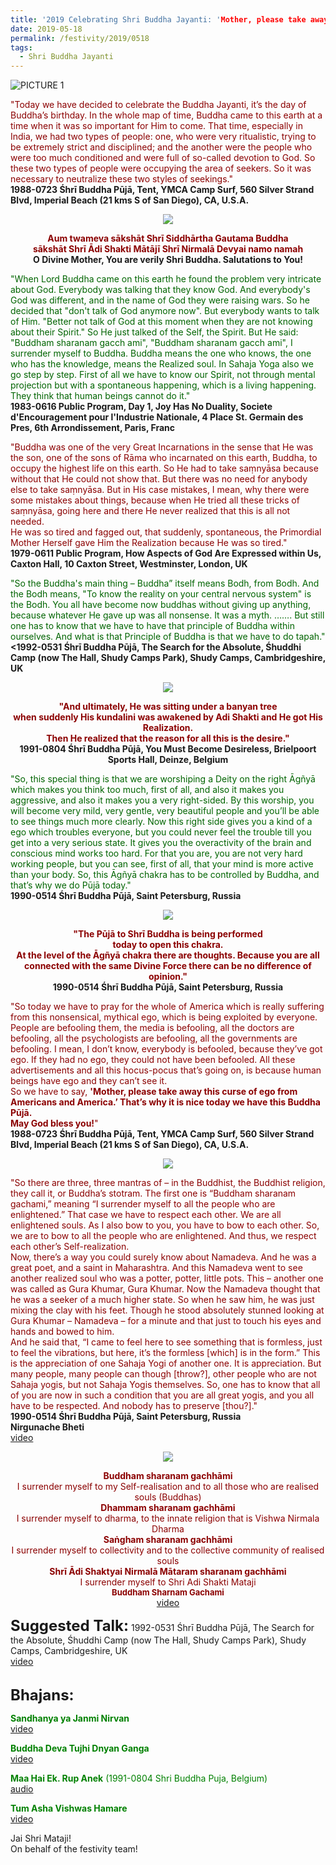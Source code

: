 ```yaml
---
title: '2019 Celebrating Shri Buddha Jayanti: 'Mother, please take away this curse of ego from Americans and America.''
date: 2019-05-18
permalink: /festivity/2019/0518
tags:
  - Shri Buddha Jayanti
---
```


![PICTURE 1](/images/image1.png)

<p>
<font color="DarkRed">"Today we have decided to celebrate the Buddha Jayanti, it’s the day of Buddha’s birthday. In the whole map of time, Buddha came to this earth at a time when it was so important for Him to come. That time, especially in India, we had two types of people: one, who were very ritualistic, trying to be extremely strict and disciplined; and the another were the people who were too much conditioned and were full of so-called devotion to God. So these two types of people were occupying the area of seekers. So it was necessary to neutralize these two styles of seekings."</font><br>
<b>1988-0723 Śhrī Buddha Pūjā, Tent, YMCA Camp Surf, 560 Silver Strand Blvd, Imperial Beach (21 kms S of San Diego), CA, U.S.A.</b>
</p>

<div style="text-align: center"><img src="/images/image101.png" /></div>

<p style="text-align:center;">
<font color="DarkRed"><b>Aum twameva sākshāt Shrī Siddhārtha Gautama Buddha<br> 
sākshāt Shrī Ādi Shakti Mātājī Shrī Nirmalā Devyai namo namah</b></font><br> 
<b>O Divine Mother, You are verily Shri Buddha. Salutations to You!</b><br>
</p>

<p>
<font color="DarkGreen">"When Lord Buddha came on this earth he found the problem very intricate about God. Everybody was talking that they know God. And everybody's God was different, and in the name of God they were raising wars. So he decided that "don't talk of God anymore now". But everybody wants to talk of Him. "Better not talk of God at this moment when they are not knowing about their Spirit." So He just talked of the Self, the Spirit. But He said: "Buddham sharanam gacch ami", "Buddham sharanam gacch ami", I surrender myself to Buddha. Buddha means the one who knows, the one who has the knowledge, means the Realized soul. In Sahaja Yoga also we go step by step. First of all we have to know our Spirit, not through mental projection but with a spontaneous happening, which is a living happening. They think that human beings cannot do it."</font><br>
<b>1983-0616 Public Program, Day 1, Joy Has No Duality, Societe d'Encouragement pour l'Industrie Nationale, 4 Place St. Germain des Pres, 6th Arrondissement, Paris, Franc</b>
</p>

<p>
<font color="DarkRed">"Buddha was one of the very Great Incarnations in the sense that He was the son, one of the sons of Rāma who incarnated on this earth, Buddha, to occupy the highest life on this earth. So He had to take saṃnyāsa because without that He could not show that. But there was no need for anybody else to take saṃnyāsa. But in His case mistakes, I mean, why there were some mistakes about things, because when He tried all these tricks of saṃnyāsa, going here and there He never realized that this is all not needed.<br>
He was so tired and fagged out, that suddenly, spontaneous, the Primordial Mother Herself gave Him the Realization because He was so tired."</font><br>
<b>1979-0611 Public Program, How Aspects of God Are Expressed within Us, Caxton Hall, 10 Caxton Street, Westminster, London, UK</b>
</p>

<p>
<font color="DarkGreen">"So the Buddha's main thing – Buddha” itself means Bodh, from Bodh. And the Bodh means, "To know the reality on your central nervous system" is the Bodh. You all have become now buddhas without giving up anything, because whatever He gave up was all nonsense. It was a myth. ……. But still one has to know that we have to have that principle of Buddha within ourselves. And what is that Principle of Buddha is that we have to do tapah."</font><br>
<b><1992-0531 Śhrī Buddha Pūjā, The Search for the Absolute, Śhuddhi Camp (now The Hall, Shudy Camps Park), Shudy Camps, Cambridgeshire, UK</b>
</p>

<div style="text-align: center"><img src="/images/image102.png" /></div>

<p style="text-align:center;">
<font color="DarkRed"><b>"And ultimately, He was sitting under a banyan tree<br>
when suddenly His kundalini was awakened by Adi Shakti and He got His Realization.<br>
Then He realized that the reason for all this is the desire."</b></font><br>
<b>1991-0804 Śhrī Buddha Pūjā, You Must Become Desireless, Brielpoort Sports Hall, Deinze, Belgium</b><br>
</p>

<p>
<font color="DarkGreen">"So, this special thing is that we are worshiping a Deity on the right Āgñyā which makes you think too much, first of all, and also it makes you aggressive, and also it makes you a very right-sided. By this worship, you will become very mild, very gentle, very beautiful people and you’ll be able to see things much more clearly.
Now this right side gives you a kind of a ego which troubles everyone, but you could never feel the trouble till you get into a very serious state. It gives you the overactivity of the brain and conscious mind works too hard. For that you are, you are not very hard working people, but you can see, first of all, that your mind is more active than your body. So, this Āgñyā chakra has to be controlled by Buddha, and that’s why we do Pūjā today."</font><br>
<b>1990-0514 Śhrī Buddha Pūjā, Saint Petersburg, Russia</b>
</p>

<div style="text-align: center"><img src="/images/image103.png" /></div>

<p style="text-align:center;">
<font color="DarkRed"><b>"The Pūjā to Shrī Buddha is being performed<br>
today to open this chakra.<br>
At the level of the Āgñyā chakra there are thoughts. Because you are all<br>
connected with the same Divine Force there can be no difference of opinion."</b></font><br>
<b>1990-0514 Śhrī Buddha Pūjā, Saint Petersburg, Russia</b><br>
</p>

<p>
<font color="DarkRed">"So today we have to pray for the whole of America which is really suffering from this nonsensical, mythical ego, which is being exploited by everyone. People are befooling them, the media is befooling, all the doctors are befooling, all the psychologists are befooling, all the governments are befooling. I mean, I don’t know, everybody is befooled, because they’ve got ego. If they had no ego, they could not have been befooled. All these advertisements and all this hocus-pocus that’s going on, is because human beings have ego and they can’t see it.<br>
So we have to say, <b>'Mother, please take away this curse of ego from Americans and America.’ That’s why it is nice today we have this Buddha Pūjā.<br>
May God bless you!</b>"</font><br>
<b>1988-0723 Śhrī Buddha Pūjā, Tent, YMCA Camp Surf, 560 Silver Strand Blvd, Imperial Beach (21 kms S of San Diego), CA, U.S.A.</b>
</p>

<div style="text-align: center"><img src="/images/image104.png" /></div>

<p>
<font color="DarkRed">"So there are three, three mantras of – in the Buddhist, the Buddhist religion, they call it, or Buddha’s stotram. The first one is “Buddham sharanam gachami,” meaning “I surrender myself to all the people who are enlightened.” That case we have to respect each other. We are all enlightened souls. As I also bow to you, you have to bow to each other. So, we are to bow to all the people who are enlightened. And thus, we respect each other’s Self-realization.<br>
Now, there’s a way you could surely know about Namadeva. And he was a great poet, and a saint in Maharashtra. And this Namadeva went to see another realized soul who was a potter, potter, little pots. This – another one was called as Gura Khumar, Gura Khumar. Now the Namadeva thought that he was a seeker of a much higher state. So when he saw him, he was just mixing the clay with his feet. Though he stood absolutely stunned looking at Gura Khumar – Namadeva – for a minute and that just to touch his eyes and hands and bowed to him.<br>
And he said that, “I came to feel here to see something that is formless, just to feel the vibrations, but here, it’s the formless [which] is in the form.” This is the appreciation of one Sahaja Yogi of another one. It is appreciation. But many people, many people can though [throw?], other people who are not Sahaja yogis, but not Sahaja Yogis themselves. So, one has to know that all of you are now in such a condition that you are all great yogis, and you all have to be respected. And nobody has to preserve [thou?]."</font><br>
<b>1990-0514 Śhrī Buddha Pūjā, Saint Petersburg, Russia</b><br>
<b>Nirgunache Bheti</b><br>
<a href="https://www.youtube.com/watch?v=hZpfZ6DBuQA">video</a>
</p>

<div style="text-align: center"><img src="/images/image105.png" /></div>

<p style="text-align:center;">
<font color="DarkRed"><b>Buddham sharanam gachhāmi</b><br>
I surrender myself to my Self-realisation and to all those who are realised souls (Buddhas)<br>
<b>Dhammam sharanam gachhāmi</b><br>
I surrender myself to dharma, to the innate religion that is Vishwa Nirmala Dharma<br>
<b>Saṅgham sharanam gachhāmi</b><br>
I surrender myself to collectivity and to the collective community of realised souls<br>
<b>Shrī Ādi Shaktyai Nirmalā Mātaram sharanam gachhāmi</b><br>
I surrender myself to Shri Adi Shakti Mataji</font><br>
<font size="-1"><font color="DarkRed"><b>Buddham Sharnam Gachami</b></font></font><br>
<a href="https://www.youtube.com/watch?v=3IRvnyOjUdI">video</a>
</p>


<font size="+2"><b>Suggested Talk:</b></font> 1992-0531 Śhrī Buddha Pūjā, The Search for the Absolute, Śhuddhi Camp (now The Hall, Shudy Camps Park), Shudy Camps, Cambridgeshire, UK<br><a href="https://www.youtube.com/watch?time_continue=1&v=Y4tpGZyIgoY"> video</a><br>

<br>
<font size="+2"><b>Bhajans:</b></font>

<p>
<font color="green"><b>Sandhanya ya Janmi Nirvan</b></font><br>
<a href="https://www.youtube.com/watch?v=KR3lFmFS19A"> video</a><br>
</p>

<p>
<font color="green"><b>Buddha Deva Tujhi Dnyan Ganga</b></font><br>
<a href="https://www.youtube.com/watch?v=VNhahxAcSCU">video</a>
</p>

<p>
<font color="green"><b>Maa Hai Ek. Rup Anek</b> (1991-0804 Shri Buddha Puja, Belgium)</font><br>
<a href="https://soundcloud.com/sahaja-yoga-music/maa-hai-ek-rup-anek-1991-0804">audio</a>
</p>
 
<p>
<font color="green"><b>Tum Asha Vishwas Hamare</b></font><br>
<a href="https://www.youtube.com/watch?v=CCWev7vvF0s">video</a> 
</p>

Jai Shri Mataji!<br>
On behalf of the festivity team!
